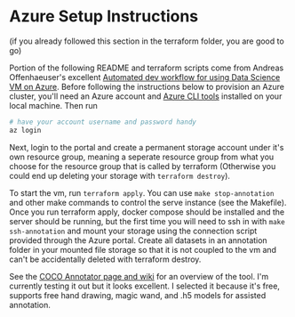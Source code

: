 # Azure Setup Instructions 
(if you already followed this section in the terraform folder, you are good to go)

Portion of the following README and terraform scripts come from Andreas Offenhaeuser's excellent [Automated dev workflow for using Data Science VM on Azure](https://medium.com/@an0xff/automated-dev-workflow-for-using-data-science-vm-on-azure-13c1a5b56f91). Before following the instructions below to provision an Azure cluster, you'll need an Azure account and [Azure CLI tools](https://docs.microsoft.com/en-us/cli/azure/install-azure-cli?view=azure-cli-latest) installed on your local machine. Then run

```sh
# have your account username and password handy
az login
```

Next, login to the portal and create a permanent storage account under it's own resource group, meaning a seperate resource group from what you choose for the resource group that is called by terraform (Otherwise you could end up deleting your storage with `terraform destroy`). 

To start the vm, run `terraform apply`. You can use `make stop-annotation` and other make commands to control the serve instance (see the Makefile).  Once you run terraform apply, docker compose should be installed and the server should be running, but the first time you will need to ssh in with `make ssh-annotation` and mount your storage using the connection script provided through the Azure portal. Create all datasets in an annotation folder in your mounted file storage so that it is not coupled to the vm and can't be accidentally deleted with terraform destroy.

See the [COCO Annotator page and wiki](https://github.com/jsbroks/coco-annotator/wiki) for an overview of the tool. I'm currently testing it out but it looks excellent. I selected it because it's free, supports free hand drawing, magic wand, and .h5 models for assisted annotation.
